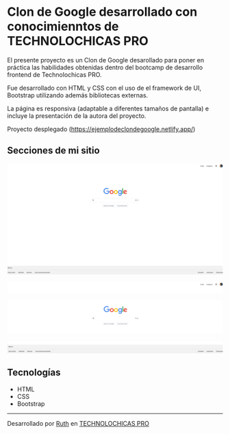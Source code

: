 # Clon de Google desarrollado con conocimienntos de TECHNOLOCHICAS PRO

El presente proyecto es un Clon de Google desarollado para poner en práctica las habilidades obtenidas dentro del bootcamp de desarrollo frontend de Technolochicas PRO.

Fue desarrollado con HTML y CSS  con el uso de el framework de UI, Bootstrap utilizando además bibliotecas externas. 

La página es responsiva (adaptable a diferentes tamaños de pantalla) e incluye la presentación de la autora del proyecto.

Proyecto desplegado (https://ejemplodeclondegoogle.netlify.app/)

## Secciones de mi sitio

![Vista](assets/readme/clon%20google%20complete.jpeg)

![Encabezado](assets/readme/clon%20google%201.jpeg)

![Botones](assets/readme/clon%20google%202.jpeg)

![pie de pagina](assets/readme/clon%20google%203.jpeg)


## Tecnologías


* HTML
* CSS
* Bootstrap 

---
Desarrollado  por [Ruth](https://www.instagram.com/schatten_neider?igsh=eDBhbmcwcGVvMWUx&utm_source=qr) en [TECHNOLOCHICAS PRO](https://tecnolochicas.mx/)